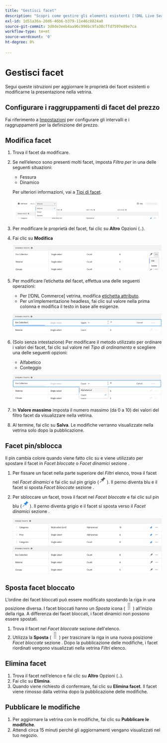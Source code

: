 ```yaml
---
title: "Gestisci facet"
description: "Scopri come gestire gli elementi esistenti [!DNL Live Search] facet."
exl-id: 1d51a36a-20d6-46b6-b379-11e46c8824a0
source-git-commit: 3d0de3eeb4aa96c996bc9fa38cffd7597e89e7ca
workflow-type: tm+mt
source-wordcount: '0'
ht-degree: 0%

---
```


# Gestisci facet

Segui queste istruzioni per aggiornare le proprietà dei facet esistenti o modificarne la presentazione nella vetrina.

## Configurare i raggruppamenti di facet del prezzo

Fai riferimento a [Impostazioni](settings.md) per configurare gli intervalli e i raggruppamenti per la definizione del prezzo.

## Modifica facet

1. Trova il facet da modificare.
1. Se nell’elenco sono presenti molti facet, imposta *Filtra per* in una delle seguenti situazioni:

   * Fessura
   * Dinamico

   Per ulteriori informazioni, vai a [Tipi di facet](facets-type.md).

   ![Facet filtro](assets/facets-filter-by-cropped.png)

1. Per modificare le proprietà del facet, fai clic su **Altro** Opzioni (..).
1. Fai clic su **Modifica**

   ![Opzioni di modifica](assets/facet-edit-menu.png)

1. Per modificare l’etichetta del facet, effettua una delle seguenti operazioni:

   * Per [!DNL Commerce] vetrina, modifica [etichetta attributo](https://experienceleague.adobe.com/docs/commerce-admin/catalog/product-attributes/product-attributes.html).
   * Per un’implementazione headless, fai clic sul valore nella prima colonna e modifica il testo in base alle esigenze.

   ![Modifica etichetta](assets/facet-edit-label.png)

1. (Solo senza intestazione) Per modificare il metodo utilizzato per ordinare i valori dei facet, fai clic sul valore nel *Tipo di ordinamento* e scegliere una delle seguenti opzioni:

   * Alfabetico
   * Conteggio

   ![Modifica conteggio](assets/facets-edit-count.png)

1. In **Valore massimo** imposta il numero massimo (da 0 a 10) dei valori del filtro facet da visualizzare nella vetrina.
1. Al termine, fai clic su **Salva**.
Le modifiche verranno visualizzate nella vetrina solo dopo la pubblicazione.

## Facet pin/sblocca

Il pin cambia colore quando viene fatto clic su e viene utilizzato per spostare il facet in *Facet bloccate* o *Facet dinamici* sezione .

1. Per fissare un facet nella parte superiore del *Filtri* elenco, trova il facet nel *Facet dinamici* e fai clic sul pin grigio (![Selettore pin](assets/btn-pin-gray.png)).
Il perno diventa blu e il facet si sposta *Facet bloccate* sezione .
1. Per sbloccare un facet, trova il facet nel *Facet bloccate* e fai clic sul pin blu (![Selettore pin](assets/btn-pin-blue.png)).
Il perno diventa grigio e il facet si sposta verso il *Facet dinamici* sezione .

   ![Facet fissi e dinamici](assets/facets-pinned-unpinned.png)

## Sposta facet bloccato

L’ordine dei facet bloccati può essere modificato spostando la riga in una posizione diversa. I facet bloccati hanno un *Sposta* icona (![Selettore di spostamento](assets/btn-move.png)) all’inizio della riga. A differenza dei facet bloccati, i facet dinamici non possono essere spostati.

1. Trova il facet nel *Facet bloccate* sezione dell&#39;elenco.
1. Utilizza la **Sposta** (![Selettore di spostamento](assets/btn-move.png)) per trascinare la riga in una nuova posizione *Facet bloccate* sezione .
Dopo la pubblicazione delle modifiche, i facet riordinati vengono visualizzati nella vetrina *Filtri* elenco.

## Elimina facet

1. Trova il facet nell’elenco e fai clic su **Altro** Opzioni (..).
1. Fai clic su **Elimina**.
1. Quando viene richiesto di confermare, fai clic su **Elimina facet**.
Il facet viene rimosso dalla vetrina dopo la pubblicazione delle modifiche.

## Pubblicare le modifiche

1. Per aggiornare la vetrina con le modifiche, fai clic su **Pubblicare le modifiche**.
1. Attendi circa 15 minuti perché gli aggiornamenti vengano visualizzati nel tuo negozio.
